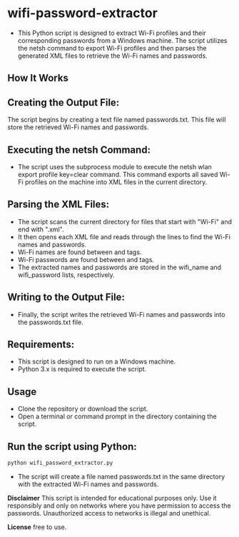# wifi-password-extractor
- This Python script is designed to extract Wi-Fi profiles and their corresponding passwords from a Windows machine. The script utilizes the netsh command to export Wi-Fi profiles and then parses the generated XML files to retrieve the Wi-Fi names and passwords.

## How It Works

## Creating the Output File:
The script begins by creating a text file named passwords.txt. This file will store the retrieved Wi-Fi names and passwords.

## Executing the netsh Command:
- The script uses the subprocess module to execute the netsh wlan export profile key=clear command. This command exports all saved Wi-Fi profiles on the machine into XML files in the current directory.

## Parsing the XML Files:
- The script scans the current directory for files that start with "Wi-Fi" and end with ".xml".
- It then opens each XML file and reads through the lines to find the Wi-Fi names and passwords.
- Wi-Fi names are found between <name> and </name> tags.
- Wi-Fi passwords are found between <keyMaterial> and </keyMaterial> tags.
- The extracted names and passwords are stored in the wifi_name and wifi_password lists, respectively.

## Writing to the Output File:
- Finally, the script writes the retrieved Wi-Fi names and passwords into the passwords.txt file.

## Requirements:
- This script is designed to run on a Windows machine.
- Python 3.x is required to execute the script.

## Usage
- Clone the repository or download the script.
- Open a terminal or command prompt in the directory containing the script.

## Run the script using Python:
```bash
python wifi_password_extractor.py
```
- The script will create a file named passwords.txt in the same directory with the extracted Wi-Fi names and passwords.

**Disclaimer**
This script is intended for educational purposes only. Use it responsibly and only on networks where you have permission to access the passwords. Unauthorized access to networks is illegal and unethical.

**License**
free to use.

